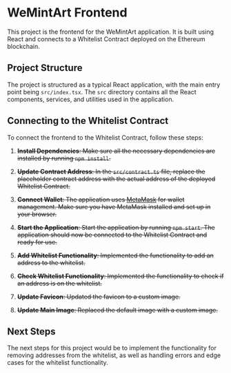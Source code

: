 # WeMintArt Frontend

This project is the frontend for the WeMintArt application. It is built using React and connects to a Whitelist Contract deployed on the Ethereum blockchain.

## Project Structure

The project is structured as a typical React application, with the main entry point being `src/index.tsx`. The `src` directory contains all the React components, services, and utilities used in the application.

## Connecting to the Whitelist Contract

To connect the frontend to the Whitelist Contract, follow these steps:

1. ~~**Install Dependencies**: Make sure all the necessary dependencies are installed by running `npm install`.~~

2. ~~**Update Contract Address**: In the `src/contract.ts` file, replace the placeholder contract address with the actual address of the deployed Whitelist Contract.~~

3. ~~**Connect Wallet**: The application uses [MetaMask](https://metamask.io/) for wallet management. Make sure you have MetaMask installed and set up in your browser.~~

4. ~~**Start the Application**: Start the application by running `npm start`. The application should now be connected to the Whitelist Contract and ready for use.~~

5. ~~**Add Whitelist Functionality**: Implemented the functionality to add an address to the whitelist.~~

6. ~~**Check Whitelist Functionality**: Implemented the functionality to check if an address is on the whitelist.~~

7. ~~**Update Favicon**: Updated the favicon to a custom image.~~

8. ~~**Update Main Image**: Replaced the default image with a custom image.~~

## Next Steps

The next steps for this project would be to implement the functionality for removing addresses from the whitelist, as well as handling errors and edge cases for the whitelist functionality.
